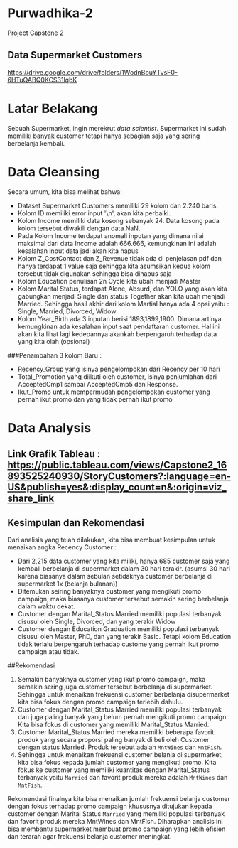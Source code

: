 # Purwadhika-2
Project Capstone 2 
## Data Supermarket Customers
https://drive.google.com/drive/folders/1WodnBbuYTvsF0-6HTuQABQ0KCS31lqbK

# Latar Belakang
Sebuah Supermarket, ingin merekrut *data scientist*. Supermarket ini sudah memiliki banyak customer tetapi hanya sebagian saja yang sering berbelanja kembali.

# Data Cleansing
Secara umum, kita bisa melihat bahwa:

* Dataset Supermarket Customers memiliki 29 kolom dan 2.240 baris.
* Kolom ID memiliki error input '\n', akan kita perbaiki.
* Kolom Income memiliki data kosong sebanyak 24. Data kosong pada kolom tersebut diwakili dengan data NaN.
* Pada Kolom Income terdapat anomali inputan yang dimana nilai maksimal dari data Income adalah 666.666, kemungkinan ini adalah kesalahan input data jadi akan kita hapus
* Kolom Z_CostContact dan Z_Revenue tidak ada di penjelasan pdf dan hanya terdapat 1 value saja sehingga kita asumsikan kedua kolom tersebut tidak digunakan sehingga bisa dihapus saja
* Kolom Education penulisan 2n Cycle kita ubah menjadi Master
* Kolom Marital Status, terdapat Alone, Absurd, dan YOLO yang akan kita gabungkan menjadi Single dan status Together akan kita ubah menjadi Married. Sehingga hasil akhir dari kolom Martial hanya ada 4 opsi yaitu : Single, Married, Divorced, Widow
* Kolom Year_Birth ada 3 inputan berisi 1893,1899,1900. Dimana artinya kemungkinan ada kesalahan input saat pendaftaran customer. Hal ini akan kita lihat lagi kedepannya akankah berpengaruh terhadap data yang kita olah (opsional)

###Penambahan 3 kolom Baru : 
* Recency_Group yang isinya pengelompokan dari Recency per 10 hari
* Total_Promotion yang diikuti oleh customer, isinya penjumlahan dari AcceptedCmp1 sampai AcceptedCmp5 dan Response.
* Ikut_Promo untuk mempermudah pengelompokan customer yang pernah ikut promo dan yang tidak pernah ikut promo

# Data Analysis
## Link Grafik Tableau : https://public.tableau.com/views/Capstone2_16893525240930/StoryCustomers?:language=en-US&publish=yes&:display_count=n&:origin=viz_share_link

## Kesimpulan dan Rekomendasi

Dari analisis yang telah dilakukan, kita bisa membuat kesimpulan untuk menaikan angka Recency Customer :
* Dari 2,215 data customer yang kita miliki, hanya 685 customer saja yang kembali berbelanja di supermarket dalam 30 hari terakir. (asumsi 30 hari karena biasanya dalam sebulan setidaknya customer berbelanja di supermarket 1x (belanja bulanan))
* Ditemukan seiring banyaknya customer yang mengikuti promo campaign, maka biasanya customer tersebut semakin sering berbelanja dalam waktu dekat.
* Customer dengan Marital_Status Married memiliki populasi terbanyak disusul oleh Single, Divorced, dan yang terakir Widow
* Customer dengan Education Graduation memiliki populasi terbanyak disusul oleh Master, PhD, dan yang terakir Basic. Tetapi kolom Education tidak terlalu berpengaruh terhadap custome yang pernah ikut promo campaign atau tidak.

##Rekomendasi
1. Semakin banyaknya customer yang ikut promo campaign, maka semakin sering juga customer tersebut berbelanja di supermarket. Sehingga untuk menaikan frekuensi customer berbelanja disupermarket kita bisa fokus dengan promo campaign terlebih dahulu.
2. Customer dengan Marital_Status Married memiliki populasi terbanyak dan juga paling banyak yang belum pernah mengikuti promo campaign. Kita bisa fokus di customer yang memiliki Marital_Status Married.
3. Customer Marital_Status Married mereka memiliki beberapa favorit produk yang secara proporsi paling banyak di beli oleh Customer dengan status Married. Produk tersebut adalah   `MntWines` dan `MntFish`.
4. Sehingga untuk menaikan frekuensi customer belanja di supermarket, kita bisa fokus kepada jumlah customer yang mengikuti promo. Kita fokus ke customer yang memiliki kuantitas dengan Marital_Status terbanyak yaitu `Married` dan favorit produk mereka adalah `MntWines` dan `MntFish`.

Rekomendasi finalnya kita bisa menaikan jumlah frekuensi belanja customer dengan fokus terhadap promo campaign khususnya ditujukan kepada customer dengan Marital Status `Married` yang memiliki populasi terbanyak dan favorit produk mereka MntWines dan MntFish.
Diharapkan analisis ini bisa membantu supermarket membuat promo campaign yang lebih efisien dan terarah agar frekuensi belanja customer meningkat.
